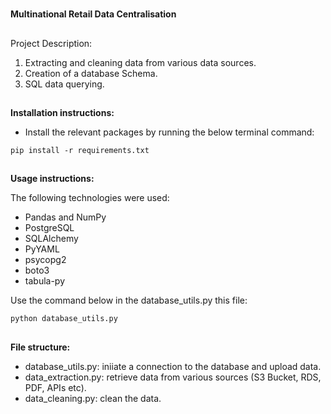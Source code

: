 #
**Multinational Retail Data Centralisation**

##
Project Description:
1. Extracting and cleaning data from various data sources.
2. Creation of a database Schema.
3. SQL data querying.


##
**Installation instructions:**
 - Install the relevant packages by running the below terminal command:

```
pip install -r requirements.txt
```

##
**Usage instructions:**

The following technologies were used:
- Pandas and NumPy
- PostgreSQL
- SQLAlchemy
- PyYAML
- psycopg2
- boto3
- tabula-py

Use the command below in the database_utils.py this file:
```
python database_utils.py
```

##
**File structure:**
- database_utils.py: 
    iniiate a connection to the database and upload data.
- data_extraction.py:
    retrieve data from various sources (S3 Bucket, RDS, PDF, APIs etc).
- data_cleaning.py:
    clean the data.

